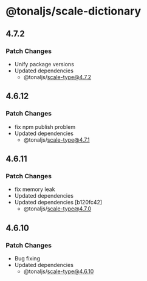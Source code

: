 # @tonaljs/scale-dictionary

## 4.7.2

### Patch Changes

- Unify package versions
- Updated dependencies
  - @tonaljs/scale-type@4.7.2

## 4.6.12

### Patch Changes

- fix npm publish problem
- Updated dependencies
  - @tonaljs/scale-type@4.7.1

## 4.6.11

### Patch Changes

- fix memory leak
- Updated dependencies
- Updated dependencies [b120fc42]
  - @tonaljs/scale-type@4.7.0

## 4.6.10

### Patch Changes

- Bug fixing
- Updated dependencies
  - @tonaljs/scale-type@4.6.10
